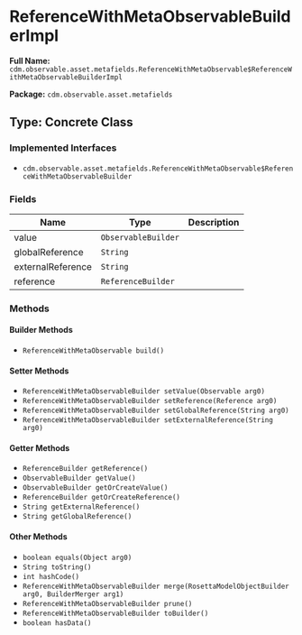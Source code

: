 # ReferenceWithMetaObservableBuilderImpl

**Full Name:** `cdm.observable.asset.metafields.ReferenceWithMetaObservable$ReferenceWithMetaObservableBuilderImpl`

**Package:** `cdm.observable.asset.metafields`

## Type: Concrete Class

### Implemented Interfaces

- `cdm.observable.asset.metafields.ReferenceWithMetaObservable$ReferenceWithMetaObservableBuilder`

### Fields

| Name | Type | Description |
|------|------|-------------|
| value | `ObservableBuilder` |  |
| globalReference | `String` |  |
| externalReference | `String` |  |
| reference | `ReferenceBuilder` |  |

### Methods

#### Builder Methods

- `ReferenceWithMetaObservable build()`

#### Setter Methods

- `ReferenceWithMetaObservableBuilder setValue(Observable arg0)`
- `ReferenceWithMetaObservableBuilder setReference(Reference arg0)`
- `ReferenceWithMetaObservableBuilder setGlobalReference(String arg0)`
- `ReferenceWithMetaObservableBuilder setExternalReference(String arg0)`

#### Getter Methods

- `ReferenceBuilder getReference()`
- `ObservableBuilder getValue()`
- `ObservableBuilder getOrCreateValue()`
- `ReferenceBuilder getOrCreateReference()`
- `String getExternalReference()`
- `String getGlobalReference()`

#### Other Methods

- `boolean equals(Object arg0)`
- `String toString()`
- `int hashCode()`
- `ReferenceWithMetaObservableBuilder merge(RosettaModelObjectBuilder arg0, BuilderMerger arg1)`
- `ReferenceWithMetaObservableBuilder prune()`
- `ReferenceWithMetaObservableBuilder toBuilder()`
- `boolean hasData()`

